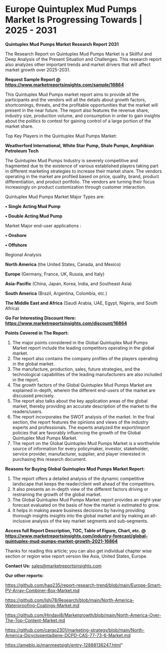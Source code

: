 # Europe Quintuplex Mud Pumps Market Is Progressing Towards | 2025 - 2031

<strong>Quintuplex Mud Pumps Market Research Report 2031</strong>

The Research Report on Quintuplex Mud Pumps Market is a Skillful and Deep Analysis of the Present Situation and Challenges. This research report also analyzes other important trends and market drivers that will affect market growth over 2025-2031.

<strong>Request Sample Report @ <a href=https://www.marketreportsinsights.com/sample/16864>https://www.marketreportsinsights.com/sample/16864</a></strong>

This Quintuplex Mud Pumps market report aims to provide all the participants and the vendors will all the details about growth factors, shortcomings, threats, and the profitable opportunities that the market will present in the near future. The report also features the revenue share, industry size, production volume, and consumption in order to gain insights about the politics to contest for gaining control of a large portion of the market share.

Top Key Players in the Quintuplex Mud Pumps Market:

<strong>Weatherford International, White Star Pump, Shale Pumps, Amphibian Petroleum Tech</strong>

The Quintuplex Mud Pumps Industry is severely competitive and fragmented due to the existence of various established players taking part in different marketing strategies to increase their market share. The vendors operating in the market are profiled based on price, quality, brand, product differentiation, and product portfolio. The vendors are turning their focus increasingly on product customization through customer interaction.

Quintuplex Mud Pumps Market Major Types are:

<strong>• Single Acting Mud Pump

• Double Acting Mud Pump</strong>

Market Major end-user applications :

<strong>• Onshore

• Offshore</strong>

Regional Analysis

</u><strong><b>North America</b></strong> (the United States, Canada, and Mexico)

<strong><b>Europe </b></strong>(Germany, France, UK, Russia, and Italy)

<strong><b>Asia-Pacific</b></strong> (China, Japan, Korea, India, and Southeast Asia)

<strong><b>South America</b></strong> (Brazil, Argentina, Colombia, etc.)

<strong><b>The Middle East and Africa</b></strong> (Saudi Arabia, UAE, Egypt, Nigeria, and South Africa)

<strong>Go For Interesting Discount Here: <a href=https://www.marketreportsinsights.com/discount/16864>https://www.marketreportsinsights.com/discount/16864</a></strong>

<strong>Points Covered in The Report:</strong>
<ol>
  <li>The major points considered in the Global Quintuplex Mud Pumps Market report include the leading competitors operating in the global market.</li>
  <li>The report also contains the company profiles of the players operating in the global market.</li>
  <li>The manufacture, production, sales, future strategies, and the technological capabilities of the leading manufacturers are also included in the report.</li>
  <li>The growth factors of the Global Quintuplex Mud Pumps Market are explained in-depth, wherein the different end-users of the market are discussed precisely.</li>
  <li>The report also talks about the key application areas of the global market, thereby providing an accurate description of the market to the readers/users.</li>
  <li>The report incorporates the SWOT analysis of the market. In the final section, the report features the opinions and views of the industry experts and professionals. The experts analyzed the export/import policies that are favorably influencing the growth of the Global Quintuplex Mud Pumps Market.</li>
  <li>The report on the Global Quintuplex Mud Pumps Market is a worthwhile source of information for every policymaker, investor, stakeholder, service provider, manufacturer, supplier, and player interested in purchasing this research document.</li>
</ol>
<strong>Reasons for Buying Global Quintuplex Mud Pumps Market Report:</strong>

<ol>
  <li>The report offers a detailed analysis of the dynamic competitive landscape that keeps the reader/client well ahead of the competitors.</li>
  <li>It also presents an in-depth view of the different factors driving or restraining the growth of the global market.</li>
  <li>The Global Quintuplex Mud Pumps Market report provides an eight-year forecast evaluated on the basis of how the market is estimated to grow.</li>
  <li>It helps in making aware business decisions by having providing thorough insights insights into the global market and by making an all-inclusive analysis of the key market segments and sub-segments.</li>
</ol>
<strong>Access full Report Description, TOC, Table of Figure, Chart, etc. @ <a href=https://www.marketreportsinsights.com/industry-forecast/global-quintuplex-mud-pumps-market-growth-2021-16864>https://www.marketreportsinsights.com/industry-forecast/global-quintuplex-mud-pumps-market-growth-2021-16864</a></strong>


Thanks for reading this article; you can also get individual chapter wise section or region wise report version like Asia, United States, Europe.

<strong>Contact Us:</strong>
sales@marketreportsinsights.com

<strong>Our other reports:</strong>

<a href=https://github.com/haq235/report-research-trend/blob/main/Europe-Smart-PV-Array-Combiner-Box-Market.md>https://github.com/haq235/report-research-trend/blob/main/Europe-Smart-PV-Array-Combiner-Box-Market.md</a>

<a href=https://github.com/Ishi78/Research/blob/main/North-America-Waterproofing-Coatings-Market.md>https://github.com/Ishi78/Research/blob/main/North-America-Waterproofing-Coatings-Market.md</a>

<a href=https://github.com/Hindavi8/Marketgrowth/blob/main/North-America-Over-The-Top-Content-Market.md>https://github.com/Hindavi8/Marketgrowth/blob/main/North-America-Over-The-Top-Content-Market.md</a>

<a href=https://github.com/cargo2301/marketing-strategy/blob/main/North-America-Dicyclopentadiene-DCPD-CAS-77-73-6-Market.md>https://github.com/cargo2301/marketing-strategy/blob/main/North-America-Dicyclopentadiene-DCPD-CAS-77-73-6-Market.md</a>

<a href=https://ameblo.jp/manmeetsigh/entry-12888136247.html>https://ameblo.jp/manmeetsigh/entry-12888136247.html</a>"
